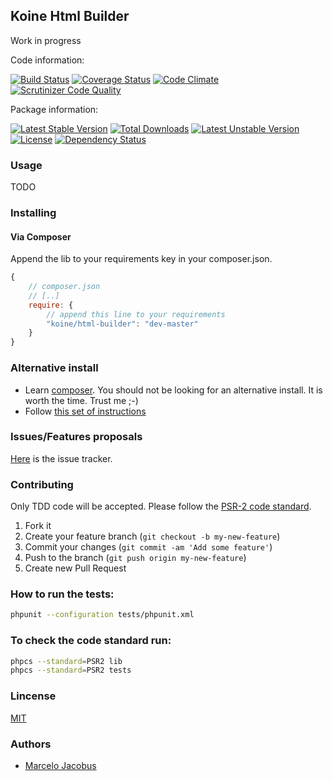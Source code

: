 Koine Html Builder
--------------------

Work in progress

Code information:

[![Build Status](https://travis-ci.org/koinephp/HtmlBuilder.png?branch=master)](https://travis-ci.org/koinephp/HtmlBuilder)
[![Coverage Status](https://coveralls.io/repos/koinephp/HtmlBuilder/badge.png)](https://coveralls.io/r/koinephp/HtmlBuilder)
[![Code Climate](https://codeclimate.com/github/koinephp/HtmlBuilder.png)](https://codeclimate.com/github/koinephp/HtmlBuilder)
[![Scrutinizer Code Quality](https://scrutinizer-ci.com/g/koinephp/HtmlBuilder/badges/quality-score.png?b=master)](https://scrutinizer-ci.com/g/koinephp/HtmlBuilder/?branch=master)

Package information:

[![Latest Stable Version](https://poser.pugx.org/koine/html-builder/v/stable.svg)](https://packagist.org/packages/koine/html-builder)
[![Total Downloads](https://poser.pugx.org/koine/html-builder/downloads.svg)](https://packagist.org/packages/koine/html-builder)
[![Latest Unstable Version](https://poser.pugx.org/koine/html-builder/v/unstable.svg)](https://packagist.org/packages/koine/html-builder)
[![License](https://poser.pugx.org/koine/html-builder/license.svg)](https://packagist.org/packages/koine/html-builder)
[![Dependency Status](https://gemnasium.com/koinephp/HtmlBuilder.png)](https://gemnasium.com/koinephp/HtmlBuilder)

### Usage

TODO

### Installing

#### Via Composer
Append the lib to your requirements key in your composer.json.

```javascript
{
    // composer.json
    // [..]
    require: {
        // append this line to your requirements
        "koine/html-builder": "dev-master"
    }
}
```

### Alternative install
- Learn [composer](https://getcomposer.org). You should not be looking for an alternative install. It is worth the time. Trust me ;-)
- Follow [this set of instructions](#installing-via-composer)

### Issues/Features proposals

[Here](https://github.com/koinephp/html-builder/issues) is the issue tracker.

### Contributing

Only TDD code will be accepted. Please follow the [PSR-2 code standard](https://github.com/php-fig/fig-standards/blob/master/accepted/PSR-2-coding-style-guide.md).

1. Fork it
2. Create your feature branch (`git checkout -b my-new-feature`)
3. Commit your changes (`git commit -am 'Add some feature'`)
4. Push to the branch (`git push origin my-new-feature`)
5. Create new Pull Request

### How to run the tests:

```bash
phpunit --configuration tests/phpunit.xml
```

### To check the code standard run:

```bash
phpcs --standard=PSR2 lib
phpcs --standard=PSR2 tests
```

### Lincense
[MIT](MIT-LICENSE)

### Authors

- [Marcelo Jacobus](https://github.com/mjacobus)
